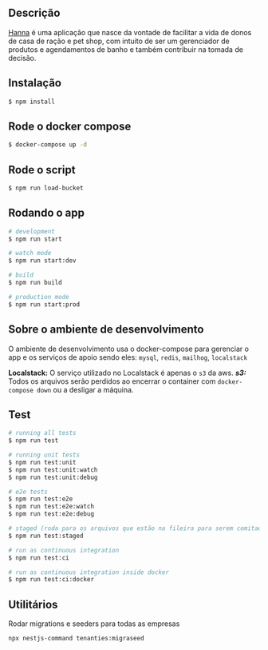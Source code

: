 ## Descrição

[Hanna]() é uma aplicação que nasce da vontade de facilitar a vida de donos de casa de ração e pet shop, com intuito de ser um gerenciador de produtos e agendamentos de banho e também contribuir na tomada de decisão.

## Instalação

```bash
$ npm install
```

## Rode o docker compose

```bash
$ docker-compose up -d
```

## Rode o script

```bash
$ npm run load-bucket
```

## Rodando o app

```bash
# development
$ npm run start

# watch mode
$ npm run start:dev

# build
$ npm run build

# production mode
$ npm run start:prod
```

## Sobre o ambiente de desenvolvimento

O ambiente de desenvolvimento usa o docker-compose para gerenciar o app e os serviços de apoio sendo eles: `mysql`, `redis`, `mailhog`, `localstack`

**Localstack:** O serviço utilizado no Localstack é apenas o `s3` da aws.
***s3:*** Todos os arquivos serão perdidos ao encerrar o container com `docker-compose down` ou a desligar a máquina.

## Test
```bash
# running all tests
$ npm run test

# running unit tests
$ npm run test:unit
$ npm run test:unit:watch
$ npm run test:unit:debug

# e2e tests
$ npm run test:e2e
$ npm run test:e2e:watch
$ npm run test:e2e:debug

# staged (roda para os arquivos que estão na fileira para serem comitados)
$ npm run test:staged

# run as continuous integration
$ npm run test:ci

# run as continuous integration inside docker
$ npm run test:ci:docker
```

## Utilitários
Rodar migrations e seeders para todas as empresas

```bash
npx nestjs-command tenanties:migraseed
```